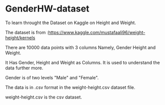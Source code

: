 # GenderHW-dataset
To learn throught the Dataset on Kaggle on Height and Weight.

The dataset is from :https://www.kaggle.com/mustafaali96/weight-height/kernels

There are 10000 data points with 3 columns Namely, Gender Height and Weight. 

It Has Gender, Height and Weight as Columns. It is used to understand the data further more.

Gender is of two levels "Male" and "Female".

The data is in .csv format in the weight-height.csv dataset file.

weight-height.csv is the csv dataset.
